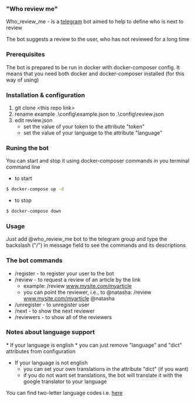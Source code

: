 ### "Who review me"

Who_review_me - is a [telegram](https://telegram.org) bot aimed to help to define who is next to review

The bot suggests a review to the user, who has not reviewed for a long time

### Prerequisites

The bot is prepared to be run in docker with docker-composer config. 
It means that you need both docker and docker-composer installed (for this way of using)

### Installation & configuration
1. git clone \<this repo link\>
2. rename example .\config\example.json to .\config\review.json</ul>
3. edit review.json
   - set the value of your token to the attribute "token"
   - set the value of your language to the attribute "language"

### Runing the bot

You can start and stop it using docker-composer commands in you terminal command line
* to start
```sh
$ docker-compose up -d
```
* to stop
```sh
$ docker-compose down
```

### Usage

Just add @who_review_me bot to the telegram group and type the backslash ("/") in message field to see the commands and its descriptions

### The bot commands

* /register - to register your user to the bot
* /review - to request a review of an article by the link
   * example: /review www.mysite.com/myarticle
   * you can point the reviewer, i.e., to @natasha: /review www.mysite.com/myarticle @natasha
* /unregister - to unregister user
* /next - to show the next reviewer
* /reviewers - to show all of the reviewers

<h3>Notes about language support</h3>
* If your language is english
  * you can just remove "language" and "dict" attributes from configuration

* If your language is not english
  * you can set your own translations in the attribute "dict" (if you want)
  * if you do not want set translations, the bot will translate it with the google translator to your language

You can find two-letter language codes i.e. [here](https://en.wikipedia.org/wiki/List_of_ISO_639-1_codes)
